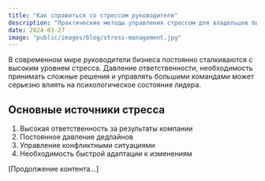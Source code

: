 ```yaml
---
title: "Как справиться со стрессом руководителя"
description: "Практические методы управления стрессом для владельцев бизнеса и топ-менеджеров"
date: 2024-03-27
image: "public/images/blog/stress-management.jpg"
---
```


В современном мире руководители бизнеса постоянно сталкиваются с высоким уровнем стресса. Давление ответственности, необходимость принимать сложные решения и управлять большими командами может серьезно влиять на психологическое состояние лидера.

## Основные источники стресса

1. Высокая ответственность за результаты компании
2. Постоянное давление дедлайнов
3. Управление конфликтными ситуациями
4. Необходимость быстрой адаптации к изменениям

[Продолжение контента...]
